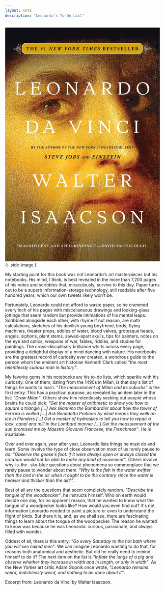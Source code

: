 ```yaml
---
layout: note
description: "Leonardo's To-Do List"
---
```


![Leonardo da Vinci by Walter Isaacson][1]
{: .side-image }

My starting point for this book was not Leonardo's art masterpieces but his
notebooks. His mind, I think, is best revealed in the more than 7,200 pages of
his notes and scribbles that, miraculously, survive to this day. Paper turns
out to be a superb information-storage technology, still readable after five
hundred years, which our own tweets likely won't be.

Fortunately, Leonardo could not afford to waste paper, so he crammed every inch
of his pages with miscellaneous drawings and looking-glass jottings that seem
random but provide intimations of his mental leaps. Scribbled alongside each
other, with rhyme if not reason, are math calculations, sketches of his
devilish young boyfriend, birds, flying machines, theater props, eddies of
water, blood valves, grotesque heads, angels, siphons, plant stems, sawed-apart
skulls, tips for painters, notes on the eye and optics, weapons of war, fables,
riddles, and studies for paintings. The cross-disciplinary brilliance whirls
across every page, providing a delightful display of a mind dancing with
nature. His notebooks are the greatest record of curiosity ever created, a
wondrous guide to the person whom the eminent art historian Kenneth Clark
called *"the most relentlessly curious man in history"*.

My favorite gems in his notebooks are his to-do lists, which sparkle with his
curiosity. One of them, dating from the 1490s in Milan, is that day's list of
things he wants to learn. *"The measurement of Milan and its suburbs"* is the
first entry. This has a practical purpose, as revealed by an item later in the
list: *"Draw Milan"*. Others show him relentlessly seeking out people whose
brains he could pick: *"Get the master of arithmetic to show you how to square a
triangle [...] Ask Giannino the Bombardier about how the tower of Ferrara is
walled [...] Ask Benedetto Protinari by what means they walk on ice in Flanders
[...] Get a master of hydraulics to tell you how to repair a lock, canal and
mill in the Lombard manner [...] Get the measurement of the sun promised me by
Maestro Giovanni Francese, the Frenchman"*. He is insatiable.

Over and over again, year after year, Leonardo lists things he must do and
learn. Some involve the type of close observation most of us rarely pause to
do. *"Observe the goose's foot: if it were always open or always closed the
creature would not be able to make any kind of movement"*. Others involve
why-is-the- sky-blue questions about phenomena so commonplace that we rarely
pause to wonder about them. *"Why is the fish in the water swifter than the bird
in the air when it ought to be the contrary since the water is heavier and
thicker than the air?"*.

Best of all are the questions that seem completely random. *"Describe the tongue
of the woodpecker"*, he instructs himself. Who on earth would decide one day,
for no apparent reason, that he wanted to know what the tongue of a woodpecker
looks like? How would you even find out? It's not information Leonardo needed
to paint a picture or even to understand the flight of birds. But there it is,
and, as we shall see, there are fascinating things to learn about the tongue of
the woodpecker. The reason he wanted to know was because he was Leonardo:
curious, passionate, and always filled with wonder.

Oddest of all, there is this entry: *"Go every Saturday to the hot bath where
you will see naked men"*. We can imagine Leonardo wanting to do that, for
reasons both anatomical and aesthetic. But did he really need to remind himself
to do it? The next item on the list is *"Inflate the lungs of a pig and observe
whether they increase in width and in length, or only in width"*. As the New
Yorker art critic Adam Gopnik once wrote, *"Leonardo remains weird, matchlessly
weird, and nothing to be done about it"*.

Excerpt from: Leonardo da Vinci by Walter Isaacson.


[1]: /assets/images/notes/leonardo-da-vinci-walter-isaacson.jpg
